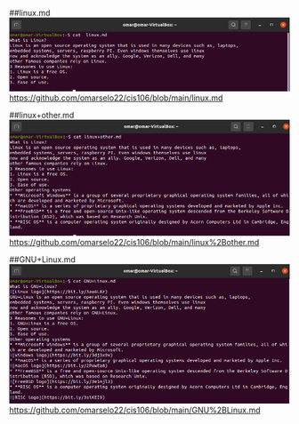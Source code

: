##linux.md
![Image1](../imgs/lab6.1.png)
https://github.com/omarselo22/cis106/blob/main/linux.md

##linux+other.md
![Image2](../imgs/lab6.2.png)
https://github.com/omarselo22/cis106/blob/main/linux%2Bother.md

##GNU+Linux.md
![Image3](../imgs/lab6.3.png)
https://github.com/omarselo22/cis106/blob/main/GNU%2BLinux.md

